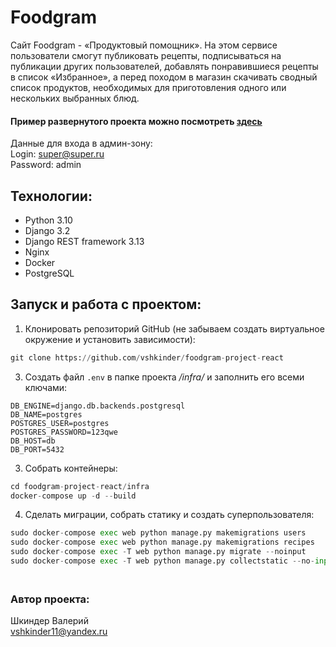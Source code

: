 # Foodgram
Сайт Foodgram - «Продуктовый помощник». 
На этом сервисе пользователи смогут публиковать рецепты, подписываться на публикации других пользователей, 
добавлять понравившиеся рецепты в список «Избранное», 
а перед походом в магазин скачивать сводный список продуктов, 
необходимых для приготовления одного или нескольких выбранных блюд.

#### Пример развернутого проекта можно посмотреть [здесь](http://51.250.31.95/)
Данные для входа в админ-зону:<br>
Login: super@super.ru<br>
Password: admin

## Технологии:
- Python 3.10
- Django 3.2
- Django REST framework 3.13
- Nginx
- Docker
- PostgreSQL

## Запуск и работа с проектом:

1) Клонировать репозиторий GitHub (не забываем создать виртуальное окружение и установить зависимости):
```python
git clone https://github.com/vshkinder/foodgram-project-react
```
3) Создать файл ```.env``` в папке проекта _/infra/_ и заполнить его всеми ключами:
```
DB_ENGINE=django.db.backends.postgresql
DB_NAME=postgres
POSTGRES_USER=postgres
POSTGRES_PASSWORD=123qwe
DB_HOST=db
DB_PORT=5432
```
3) Собрать контейнеры:
```python
cd foodgram-project-react/infra
docker-compose up -d --build
```
4) Сделать миграции, собрать статику и создать суперпользователя:
```python
sudo docker-compose exec web python manage.py makemigrations users
sudo docker-compose exec web python manage.py makemigrations recipes
sudo docker-compose exec -T web python manage.py migrate --noinput
sudo docker-compose exec -T web python manage.py collectstatic --no-input
```
### <br /> Автор проекта:
Шкиндер Валерий<br />
vshkinder11@yandex.ru

